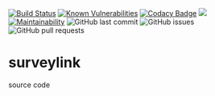 [![Build Status](https://www.travis-ci.com/mohanrvce/surveylink.svg?branch=main)](https://www.travis-ci.com/mohanrvce/surveylink)  [![Known Vulnerabilities](https://snyk.io/test/github/mohanrvce/surveylink/badge.svg)](https://snyk.io/test/github/mohanrvce/surveylink) [![Codacy Badge](https://app.codacy.com/project/badge/Grade/6262373c5fa245febee319033b0d2cbb)](https://www.codacy.com/gh/mohanrvce/surveylink/dashboard?utm_source=github.com&amp;utm_medium=referral&amp;utm_content=mohanrvce/surveylink&amp;utm_campaign=Badge_Grade) <a href="https://codeclimate.com/github/mohanrvce/surveylink/test_coverage"><img src="https://api.codeclimate.com/v1/badges/414736783231ef522a79/test_coverage" /></a>  [![Maintainability](https://api.codeclimate.com/v1/badges/414736783231ef522a79/maintainability)](https://codeclimate.com/github/mohanrvce/surveylink/maintainability)  ![GitHub last commit](https://img.shields.io/github/last-commit/mohanrvce/surveylink)  ![GitHub issues](https://img.shields.io/github/issues/mohanrvce/surveylink)  ![GitHub pull requests](https://img.shields.io/github/issues-pr/mohanrvce/surveylink)  

# surveylink
source code
